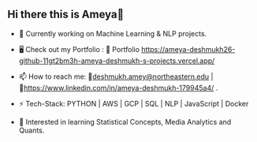 ## Hi there this is Ameya👋

- 🔭 Currently working on Machine Learning & NLP projects.
  
- 🖥️ Check out my Portfolio : 🔗 Portfolio https://ameya-deshmukh26-github-11gt2bm3h-ameya-deshmukh-s-projects.vercel.app/
  
- 📫 How to reach me: 📧deshmukh.amey@northeastern.edu | 🔗https://www.linkedin.com/in/ameya-deshmukh-179945a4/ .
  
- ⚡ Tech-Stack: PYTHON | AWS | GCP | SQL | NLP | JavaScript | Docker 
 
- 🌱 Interested in learning Statistical Concepts, Media Analytics and Quants.

